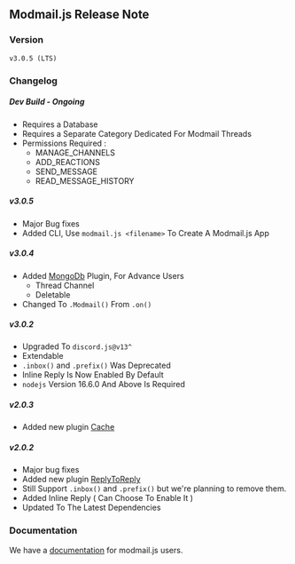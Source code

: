 ## Modmail.js Release Note

### Version 
`v3.0.5 (LTS)`

### Changelog


##### **Dev Build - Ongoing**
 - Requires a Database
 - Requires a Separate Category Dedicated For Modmail Threads
 - Permissions Required :
     - MANAGE_CHANNELS
     - ADD_REACTIONS
     - SEND_MESSAGE
     - READ_MESSAGE_HISTORY

##### **v3.0.5**
 - Major Bug fixes
 - Added CLI, Use `modmail.js <filename>` To Create A Modmail.js App
 
##### **v3.0.4**
 - Added [MongoDb](https://modmail.js.org/plugins/MongoDB) Plugin, For Advance Users
   - Thread Channel
   - Deletable
 - Changed To `.Modmail()` From `.on()`

##### **v3.0.2**
 - Upgraded To `discord.js@v13^` 
 - Extendable
 - `.inbox()` and `.prefix()` Was Deprecated 
 - Inline Reply Is Now Enabled By Default
 - `nodejs` Version 16.6.0 And Above Is Required
 
##### **v2.0.3**
 - Added new plugin [Cache](https://botstudios.github.io/modmail.js/plugins/cache)

##### **v2.0.2**
- Major bug fixes
- Added new plugin [ReplyToReply](https://botstudios.github.io/modmail.js/plugins/replytoreply)
- Still Support `.inbox()` and `.prefix()` but we're planning to remove them.
- Added Inline Reply ( Can Choose To Enable It )
- Updated To The Latest Dependencies



### Documentation 

We have a [documentation](https://botstudios.github.io/modmail.js) for modmail.js users.
